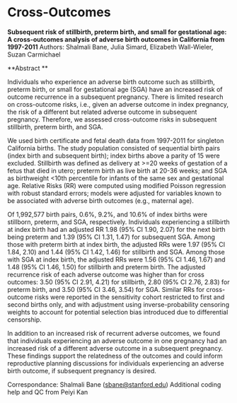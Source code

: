 # Cross-Outcomes
**Subsequent risk of stillbirth, preterm birth, and small for gestational age: A cross-outcomes analysis of adverse birth outcomes in California from 1997-2011**
Authors: Shalmali Bane, Julia Simard, Elizabeth Wall-Wieler, Suzan Carmichael

**Abstract **

Individuals who experience an adverse birth outcome such as stillbirth, preterm birth, or small for gestational age (SGA) have an increased risk of outcome recurrence in a subsequent pregnancy. There is limited research on cross-outcome risks, i.e., given an adverse outcome in index pregnancy, the risk of a different but related adverse outcome in subsequent pregnancy. Therefore, we assessed cross-outcome risks in subsequent stillbirth, preterm birth, and SGA.

We used birth certificate and fetal death data from 1997-2011 for singleton California births. The study population consisted of sequential birth pairs (index birth and subsequent birth); index births above a parity of 15 were excluded. Stillbirth was defined as delivery at >=20 weeks of gestation of a fetus that died in utero; preterm birth as live birth at 20-36 weeks; and SGA as birthweight <10th percentile for infants of the same sex and gestational age. Relative Risks (RR) were computed using modified Poisson regression with robust standard errors; models were adjusted for variables known to be associated with adverse birth outcomes (e.g., maternal age).

Of 1,992,577 birth pairs, 0.6%, 9.2%, and 10.6% of index births were stillborn, preterm, and SGA, respectively. Individuals experiencing a stillbirth at index birth had an adjusted RR 1.98 (95% CI 1.90, 2.07) for the next birth being preterm and 1.39 (95% CI 1.31, 1.47) for subsequent SGA. Among those with preterm birth at index birth, the adjusted RRs were 1.97 (95% CI 1.84, 2.10) and 1.44 (95% CI 1.42, 1.46) for stillbirth and SGA. Among those with SGA at index birth, the adjusted RRs were 1.56 (95% CI 1.46, 1.67) and 1.48 (95% CI 1.46, 1.50) for stillbirth and preterm birth. The adjusted recurrence risk of each adverse outcome was higher than for cross outcomes: 3.50 (95% CI 2.91, 4.21) for stillbirth, 2.80 (95% CI 2.76, 2.83) for preterm birth, and 3.50 (95% CI 3.46, 3.54) for SGA. Similar RRs for cross-outcome risks were reported in the sensitivity cohort restricted to first and second births only, and with adjustment using inverse-probability censoring weights to account for potential selection bias introduced due to differential censorship.

In addition to an increased risk of recurrent adverse outcomes, we found that individuals experiencing an adverse outcome in one pregnancy had an increased risk of a different adverse outcome in a subsequent pregnancy. These findings support the relatedness of the outcomes and could inform reproductive planning discussions for individuals experiencing an adverse birth outcome, if subsequent pregnancy is desired.

Correspondance: Shalmali Bane (sbane@stanford.edu)
Additional coding help and QC from Peiyi Kan 
